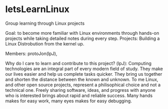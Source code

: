 # letsLearnLinux
Group learning through Linux projects

Goal: to become more familiar with Linux environments through hands-on projects while taking detailed notes during every step.
Projects: Building a Linux Distrobution from the kernel up.

Members: protoJon(lpJ),

Why do I care to learn and contribute to this project?
(lpJ): Computing technologies are an integral part of every modern field of study. They make our lives easier and help us complete tasks quicker. They bring us together and shorten the distance between the known and unknown. To me Linux, and other open source projects, represent a philisophical choice and not a technical one. Freely sharing software, ideas, and progress with anyone who is interested brings about rapid and reliable success. Many hands makes for easy work, many eyes makes for easy debugging.
